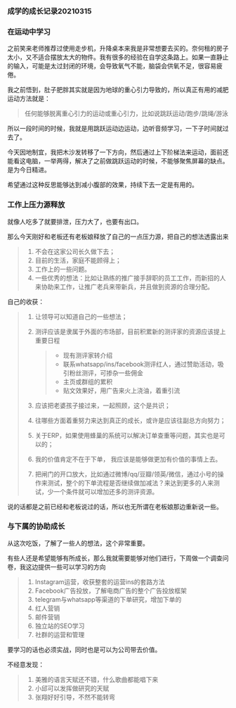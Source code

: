 ### 成学的成长记录20210315

### 在运动中学习

之前笑来老师推荐过使用走步机，升降桌本来我是非常想要去买的。奈何租的房子太小，又不适合摆放太大的物件。我有很多的经验在自学这条路上。如果一直静止的输入，可能是太过封闭的环境，会导致氧气不能，脑袋会供氧不足，很容易疲倦。

我之前悟到，肚子肥胖其实就是因为地球的重心引力导致的，所以真正有用的减肥运动方法就是：

> 任何能够脱离重心引力的运动或重心引力，比如说跳跃运动/跑步/跳绳/游泳

所以一段时间的时候，我就是用跳跃运动边运动，边听音频学习，一下子时间就过去了。

今天因地制宜，我把木沙发转移了一下方向，然后通过上下阶梯法来运动，面前还能看这电脑，一举两得，解决了之前做跳跃运动的时候，不能够聚焦屏幕的缺点。是为今日精进。

希望通过这种反思能够达到减小腹部的效果，持续下去一定是有用的。

### 工作上压力源释放

就像人吃多了就要排泄，压力大了，也要有出口。

那么今天刚好和老板还有老板娘释放了自己的一点压力源，把自己的想法透露出来

> 1. 不会在这家公司长久做下去；
> 2. 目前的生活，家庭不能顾得上；
> 3. 工作上的一些问题。
> 4. 一些优秀的想法：比如让熟练的推广接手辞职的员工工作，而新招的人来协助来工作，让推广老兵来带新兵，并且做到资源的合理分配。

自己的收获：

> 1. 让领导可以知道自己的一些想法；
>
> 2. 测评应该是隶属于外面的市场部，目前积累新的测评家的资源应该提上重要日程
>
>    > - 现有测评家转介绍
>    > - 联系whatsapp/ins/facebook测评红人，通过赞助活动，吸引粉丝测评，可掺杂一些佣金
>    > - 主页或群组的累积
>    > - 贴文效果好，用广告来火上浇油，着重引流
>
> 3. 应该把老婆孩子接过来，一起照顾，这个是共识；
>
> 4. 往哪些方面着重努力来达到真正的成长，或许是应该往副总方向努力；
>
> 5. 关于ERP，如果使用蜂巢的系统可以解决订单查重等问题，其实也是可以的；
>
> 6. 我的价值肯定不在于下单， 我应该是能够做更加有价值的事情上去。
>
> 7. 把闸门的开口放大，比如通过微博/qq/豆瓣/领英/微信，通过小号的操作来测试，整个的下单流程是否继续做加减法？来达到更多的人来测试，少一个条件就可以增加还多的测评资源。

说的话都是之前已经和老板说过的话，所以也无所谓在老板娘那边重新说一些。

### 与下属的协助成长

从这次吃饭，了解了一些人的想法，这个非常重要。

有些人还是希望能够有所成长，那么我就需要能够对他们进行，下周做一个调查问卷，我这边提供一些可以学习的方向

> 1. Instagram运营，收获整套的运营ins的套路方法
> 2. Facebook广告投放，了解电商广告的整个广告投放框架
> 3. telegram与whatsapp等渠道的下单研究，增加下单的
> 4. 红人营销
> 5. 邮件营销
> 6. 独立站的SEO学习
> 7. 社群的运营和管理

要学习的话也必须实战，同时也是可以为公司带去价值。

不经意发现：

> 1. 美雅的语言天赋还不错，什么歌曲都能唱下来
> 2. 小邱可以发挥做研究的天赋
> 3. 张翔好好引导，不然不能转弯







